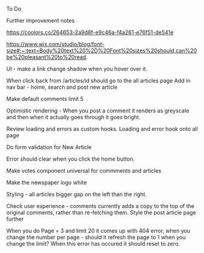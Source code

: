 
To Do 

Further improvement notes

https://coolors.co/264653-2a9d8f-e9c46a-f4a261-e76f51-de541e

https://www.wix.com/studio/blog/font-size#:~:text=Body%20text%20%2D%20Font%20sizes%20should,can%20be%20pleasant%20to%20read.

UI - make a link change shadow when you hover over it.

When click back from /articles/id should go to the all articles page
Add in nav bar - home, search and post new article

Make default comments limit 5

Optimistic rendering - When you post a comment it renders as greyscale and then when it actually goes through it goes bright.

Review loading and errors as custom hooks. Loading and error hook onto all page

Do form validation for New Article

Error should clear when you click the home button.

Make votes component universal for commments and articles

Make the newspaper logo white

Styling - all articles bigger gap on the left than the right.

Check user experience - comments currently adds a copy to the top of the original comments, rather than re-fetching them.
Style the post article page further

When you do Page = 3 and limit 20 it comes up with 404 error, when you change the number per page - should it refresh the page to 1 when you change the limit? 
When this error has occured it should reset to zero. 


